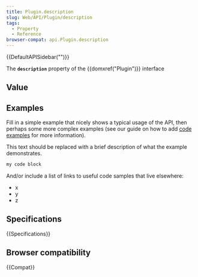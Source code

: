 ```yaml
---
title: Plugin.description
slug: Web/API/Plugin/description
tags:
  - Property
  - Reference
browser-compat: api.Plugin.description
---
```

{{DefaultAPISidebar("")}}

The **`description`** property of the {{domxref("Plugin")}} interface 

## Value



## Examples

Fill in a simple example that nicely shows a typical usage of the API, then perhaps some more complex examples (see our guide on how to add [code examples](/en-US/docs/MDN/Contribute/Structures/Code_examples) for more information).

This text should be replaced with a brief description of what the example demonstrates.

```js
my code block
```

And/or include a list of links to useful code samples that live elsewhere:

*   x
*   y
*   z

## Specifications

{{Specifications}}

## Browser compatibility

{{Compat}}



